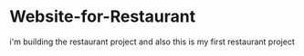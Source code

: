 # Website-for-Restaurant
i'm building the restaurant  project and also this is my first restaurant project
